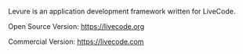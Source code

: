 Levure is an application development framework written for LiveCode.

Open Source Version: https://livecode.org

Commercial Version: https://livecode.com
